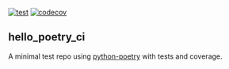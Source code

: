 [![test](https://github.com/lassepe/hello_poetry_ci/actions/workflows/ci.yml/badge.svg)](https://github.com/lassepe/hello_poetry_ci/actions/workflows/ci.yml)
[![codecov](https://codecov.io/gh/lassepe/hello_poetry_ci/branch/main/graph/badge.svg?token=wEc5ksAc7U)](https://codecov.io/gh/lassepe/hello_poetry_ci)

## hello_poetry_ci

A minimal test repo using [python-poetry](https://python-poetry.org) with tests and coverage.
